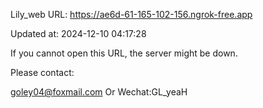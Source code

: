 Lily_web URL: https://ae6d-61-165-102-156.ngrok-free.app

Updated at: 2024-12-10 04:17:28

If you cannot open this URL, the server might be down.

Please contact: 

goley04@foxmail.com Or Wechat:GL_yeaH